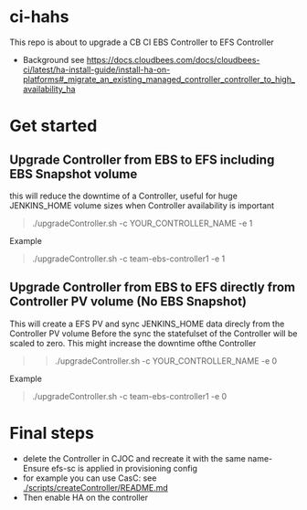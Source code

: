 # ci-hahs

This repo is about to upgrade a CB CI EBS Controller to EFS Controller
* Background see https://docs.cloudbees.com/docs/cloudbees-ci/latest/ha-install-guide/install-ha-on-platforms#_migrate_an_existing_managed_controller_controller_to_high_availability_ha

# Get started

## Upgrade Controller from EBS to EFS including EBS Snapshot volume
this will reduce the downtime of a Controller, useful for huge JENKINS_HOME volume sizes when Controller availability is important
> ./upgradeController.sh -c YOUR_CONTROLLER_NAME  -e 1

Example
> ./upgradeController.sh -c team-ebs-controller1  -e 1

## Upgrade Controller from EBS to EFS directly from Controller PV volume (No EBS Snapshot)
This will create a EFS PV and sync JENKINS_HOME data direcly from the Controller PV volume
Before the sync the statefulset of the Controller will be scaled to zero. 
This might increase the downtime ofthe Controller

> > ./upgradeController.sh -c YOUR_CONTROLLER_NAME  -e 0

Example
> ./upgradeController.sh -c team-ebs-controller1  -e 0


# Final steps
* delete the Controller in CJOC and recreate it with the same name- Ensure efs-sc is applied in provisioning config
* for example you can use CasC: see [./scripts/createController/README.md](./scripts/createController/README.md) 
* Then enable HA on the controller

